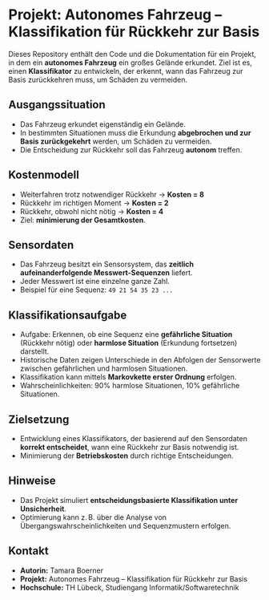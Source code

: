 # Projekt: Autonomes Fahrzeug – Klassifikation für Rückkehr zur Basis

Dieses Repository enthält den Code und die Dokumentation für ein Projekt, in dem ein **autonomes Fahrzeug** ein großes Gelände erkundet. Ziel ist es, einen **Klassifikator** zu entwickeln, der erkennt, wann das Fahrzeug zur Basis zurückkehren muss, um Schäden zu vermeiden.

## Ausgangssituation

* Das Fahrzeug erkundet eigenständig ein Gelände.
* In bestimmten Situationen muss die Erkundung **abgebrochen und zur Basis zurückgekehrt** werden, um Schäden zu vermeiden.
* Die Entscheidung zur Rückkehr soll das Fahrzeug **autonom** treffen.

## Kostenmodell

* Weiterfahren trotz notwendiger Rückkehr → **Kosten = 8**
* Rückkehr im richtigen Moment → **Kosten = 2**
* Rückkehr, obwohl nicht nötig → **Kosten = 4**
* Ziel: **minimierung der Gesamtkosten**.

## Sensordaten

* Das Fahrzeug besitzt ein Sensorsystem, das **zeitlich aufeinanderfolgende Messwert-Sequenzen** liefert.
* Jeder Messwert ist eine einzelne ganze Zahl.
* Beispiel für eine Sequenz: `49 21 54 35 23 ...`

## Klassifikationsaufgabe

* Aufgabe: Erkennen, ob eine Sequenz eine **gefährliche Situation** (Rückkehr nötig) oder **harmlose Situation** (Erkundung fortsetzen) darstellt.
* Historische Daten zeigen Unterschiede in den Abfolgen der Sensorwerte zwischen gefährlichen und harmlosen Situationen.
* Klassifikation kann mittels **Markovkette erster Ordnung** erfolgen.
* Wahrscheinlichkeiten: 90% harmlose Situationen, 10% gefährliche Situationen.

## Zielsetzung

* Entwicklung eines Klassifikators, der basierend auf den Sensordaten **korrekt entscheidet**, wann eine Rückkehr zur Basis notwendig ist.
* Minimierung der **Betriebskosten** durch richtige Entscheidungen.

## Hinweise

* Das Projekt simuliert **entscheidungsbasierte Klassifikation unter Unsicherheit**.
* Optimierung kann z. B. über die Analyse von Übergangswahrscheinlichkeiten und Sequenzmustern erfolgen.

## Kontakt

* **Autorin:** Tamara Boerner
* **Projekt:** Autonomes Fahrzeug – Klassifikation für Rückkehr zur Basis
* **Hochschule:** TH Lübeck, Studiengang Informatik/Softwaretechnik

